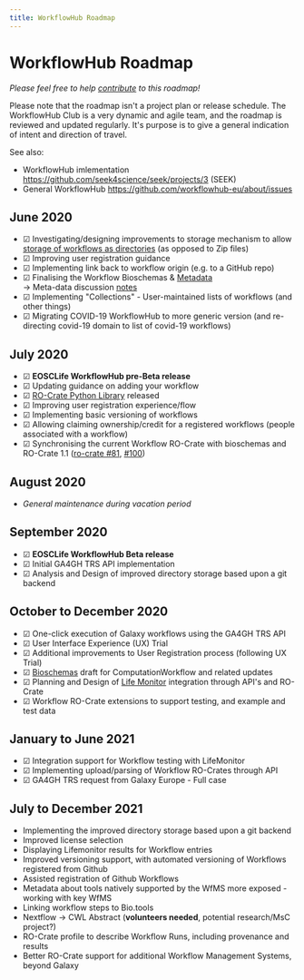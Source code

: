 ```yaml
---
title: WorkflowHub Roadmap
---
```


# WorkflowHub Roadmap

_Please feel free to help [contribute](https://github.com/workflowhub-eu/about/edit/master/roadmap.md) to this roadmap!_

Please note that the roadmap isn't a project plan or release schedule. 
The WorkflowHub Club is a very dynamic and agile team, and the roadmap is reviewed and updated regularly. 
It's purpose is to give a general indication of intent and direction of travel. 

See also:
  * WorkflowHub imlementation <https://github.com/seek4science/seek/projects/3> (SEEK)
  * General WorkflowHub <https://github.com/workflowhub-eu/about/issues>

## June 2020

* ☑ Investigating/designing improvements to storage mechanism to allow [storage of workflows as directories](https://docs.google.com/document/d/19IW3pwgJSXH_GWW633NL3sNYDjZuwGSmUkK1h5OSGrs/edit) (as opposed to Zip files)
* ☑ Improving user registration guidance
* ☑ Implementing link back to workflow origin (e.g. to a GitHub repo)
* ☑ Finalising the Workflow Bioschemas & [Metadata](https://docs.google.com/spreadsheets/d/1ah4GQFlXuZiL6UeWAbHXt1iAlxEIidkC8g8lsSfNfRQ/edit#gid=0) \
-> Meta-data discussion [notes](https://docs.google.com/document/d/14b7PnZ01PimuZyfE4OZPH_atB_k4qH_xk5gKFzScB2o/edit)
* ☑ Implementing "Collections" - User-maintained lists of workflows (and other things)
* ☑ Migrating COVID-19 WorkflowHub to more generic version (and re-directing covid-19 domain to list of covid-19 workflows)

## July 2020

* ☑ **EOSCLife WorkflowHub pre-Beta release**
* ☑ Updating guidance on adding your workflow
* ☑ [RO-Crate Python Library](https://pypi.org/project/rocrate/) released
* ☑ Improving user registration experience/flow
* ☑ Implementing basic versioning of workflows
* ☑ Allowing claiming ownership/credit for a registered workflows (people associated with a workflow)
* ☑ Synchronising the current Workflow RO-Crate with bioschemas and RO-Crate 1.1 ([ro-crate #81](https://github.com/ResearchObject/ro-crate/pull/81), [#100](https://github.com/ResearchObject/ro-crate/pull/100))

## August 2020

* _General maintenance during vacation period_

## September 2020

* ☑ **EOSCLife WorkflowHub Beta release**
* ☑ Initial GA4GH TRS API implementation
* ☑ Analysis and Design of improved directory storage based upon a git backend


## October to December 2020

* ☑ One-click execution of Galaxy workflows using the GA4GH TRS API
* ☑ User Interface Experience (UX) Trial
* ☑ Additional improvements to User Registration process (following UX Trial)
* ☑ [Bioschemas](https://bioschemas.org/) draft for ComputationWorkflow and related updates 
* ☑ Planning and Design of [Life Monitor](https://github.com/crs4/life_monitor) integration through API's and RO-Crate
* ☑ Workflow RO-Crate extensions to support testing, and example and test data



## January to June 2021

* ☑ Integration support for Workflow testing with LifeMonitor  
* ☑ Implementing upload/parsing of Workflow RO-Crates through API
* ☑ GA4GH TRS request from Galaxy Europe - Full case
  
## July to December 2021

* Implementing the improved directory storage based upon a git backend
* Improved license selection
* Displaying Lifemonitor results for Workflow entries
* Improved versioning support, with automated versioning of Workflows registered from Github
* Assisted registration of Github Workflows  
* Metadata about tools natively supported by the WfMS more exposed - working with key WfMS
* Linking workflow steps to Bio.tools
* Nextflow -> CWL Abstract (**volunteers needed**, potential research/MsC project?)
* RO-Crate profile to describe Workflow Runs, including provenance and results
* Better RO-Crate support for additional Workflow Management Systems, beyond Galaxy